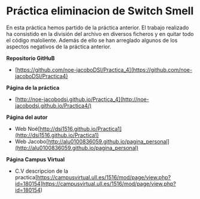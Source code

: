 # Práctica eliminacion de Switch Smell


En esta práctica hemos partido de la práctica anterior. El trabajo realizado ha consistido en la división del archivo en diversos ficheros y en quitar todo el código maloliente. Además de ello se han arreglado algunos de los aspectos negativos de la práctica anterior.

**Repositorio GitHuB**

* [https://github.com/noe-jacoboDSI/Practica_4](https://github.com/noe-jacoboDSI/Practica4)

**Página de la práctica**

* [http://noe-jacobodsi.github.io/Practica_4](http://noe-jacobodsi.github.io/Practica4/)

**Página del autor**

* Web Noé[http://dsi1516.github.io/Practica1](http://dsi1516.github.io/Practica1)
* Web Jacobo[http://alu0100836059.github.io/pagina_personal](http://alu0100836059.github.io/pagina_personal)

**Página Campus Virtual**
* C.V descripcion de la practica[https://campusvirtual.ull.es/1516/mod/page/view.php?id=180154]https://campusvirtual.ull.es/1516/mod/page/view.php?id=180154)
